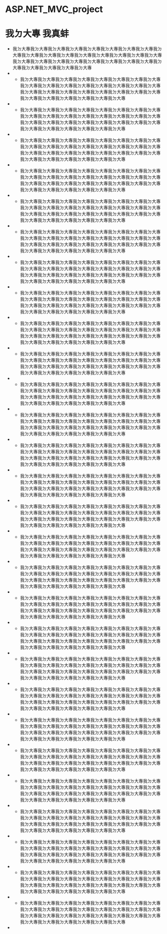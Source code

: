 # ASP.NET_MVC_project
# 我ㄉ大專 我真蚌
- 我ㄉ大專我ㄉ大專我ㄉ大專我ㄉ大專我ㄉ大專我ㄉ大專我ㄉ大專我ㄉ大專我ㄉ大專我ㄉ大專我ㄉ大專我ㄉ大專我ㄉ大專我ㄉ大專我ㄉ大專我ㄉ大專我ㄉ大專我ㄉ大專我ㄉ大專我ㄉ大專我ㄉ大專我ㄉ大專我ㄉ大專我ㄉ大專我ㄉ大專我ㄉ大專我ㄉ大專我ㄉ大專我ㄉ大專我ㄉ大專
- - 我ㄉ大專我ㄉ大專我ㄉ大專我ㄉ大專我ㄉ大專我ㄉ大專我ㄉ大專我ㄉ大專我ㄉ大專我ㄉ大專我ㄉ大專我ㄉ大專我ㄉ大專我ㄉ大專我ㄉ大專我ㄉ大專我ㄉ大專我ㄉ大專我ㄉ大專我ㄉ大專我ㄉ大專我ㄉ大專我ㄉ大專我ㄉ大專我ㄉ大專我ㄉ大專我ㄉ大專我ㄉ大專我ㄉ大專我ㄉ大專
- - 我ㄉ大專我ㄉ大專我ㄉ大專我ㄉ大專我ㄉ大專我ㄉ大專我ㄉ大專我ㄉ大專我ㄉ大專我ㄉ大專我ㄉ大專我ㄉ大專我ㄉ大專我ㄉ大專我ㄉ大專我ㄉ大專我ㄉ大專我ㄉ大專我ㄉ大專我ㄉ大專我ㄉ大專我ㄉ大專我ㄉ大專我ㄉ大專我ㄉ大專我ㄉ大專我ㄉ大專我ㄉ大專我ㄉ大專我ㄉ大專
- - 我ㄉ大專我ㄉ大專我ㄉ大專我ㄉ大專我ㄉ大專我ㄉ大專我ㄉ大專我ㄉ大專我ㄉ大專我ㄉ大專我ㄉ大專我ㄉ大專我ㄉ大專我ㄉ大專我ㄉ大專我ㄉ大專我ㄉ大專我ㄉ大專我ㄉ大專我ㄉ大專我ㄉ大專我ㄉ大專我ㄉ大專我ㄉ大專我ㄉ大專我ㄉ大專我ㄉ大專我ㄉ大專我ㄉ大專我ㄉ大專
- - 我ㄉ大專我ㄉ大專我ㄉ大專我ㄉ大專我ㄉ大專我ㄉ大專我ㄉ大專我ㄉ大專我ㄉ大專我ㄉ大專我ㄉ大專我ㄉ大專我ㄉ大專我ㄉ大專我ㄉ大專我ㄉ大專我ㄉ大專我ㄉ大專我ㄉ大專我ㄉ大專我ㄉ大專我ㄉ大專我ㄉ大專我ㄉ大專我ㄉ大專我ㄉ大專我ㄉ大專我ㄉ大專我ㄉ大專我ㄉ大專
- - 我ㄉ大專我ㄉ大專我ㄉ大專我ㄉ大專我ㄉ大專我ㄉ大專我ㄉ大專我ㄉ大專我ㄉ大專我ㄉ大專我ㄉ大專我ㄉ大專我ㄉ大專我ㄉ大專我ㄉ大專我ㄉ大專我ㄉ大專我ㄉ大專我ㄉ大專我ㄉ大專我ㄉ大專我ㄉ大專我ㄉ大專我ㄉ大專我ㄉ大專我ㄉ大專我ㄉ大專我ㄉ大專我ㄉ大專我ㄉ大專
- - 我ㄉ大專我ㄉ大專我ㄉ大專我ㄉ大專我ㄉ大專我ㄉ大專我ㄉ大專我ㄉ大專我ㄉ大專我ㄉ大專我ㄉ大專我ㄉ大專我ㄉ大專我ㄉ大專我ㄉ大專我ㄉ大專我ㄉ大專我ㄉ大專我ㄉ大專我ㄉ大專我ㄉ大專我ㄉ大專我ㄉ大專我ㄉ大專我ㄉ大專我ㄉ大專我ㄉ大專我ㄉ大專我ㄉ大專我ㄉ大專
- - 我ㄉ大專我ㄉ大專我ㄉ大專我ㄉ大專我ㄉ大專我ㄉ大專我ㄉ大專我ㄉ大專我ㄉ大專我ㄉ大專我ㄉ大專我ㄉ大專我ㄉ大專我ㄉ大專我ㄉ大專我ㄉ大專我ㄉ大專我ㄉ大專我ㄉ大專我ㄉ大專我ㄉ大專我ㄉ大專我ㄉ大專我ㄉ大專我ㄉ大專我ㄉ大專我ㄉ大專我ㄉ大專我ㄉ大專我ㄉ大專
- - 我ㄉ大專我ㄉ大專我ㄉ大專我ㄉ大專我ㄉ大專我ㄉ大專我ㄉ大專我ㄉ大專我ㄉ大專我ㄉ大專我ㄉ大專我ㄉ大專我ㄉ大專我ㄉ大專我ㄉ大專我ㄉ大專我ㄉ大專我ㄉ大專我ㄉ大專我ㄉ大專我ㄉ大專我ㄉ大專我ㄉ大專我ㄉ大專我ㄉ大專我ㄉ大專我ㄉ大專我ㄉ大專我ㄉ大專我ㄉ大專
- - 我ㄉ大專我ㄉ大專我ㄉ大專我ㄉ大專我ㄉ大專我ㄉ大專我ㄉ大專我ㄉ大專我ㄉ大專我ㄉ大專我ㄉ大專我ㄉ大專我ㄉ大專我ㄉ大專我ㄉ大專我ㄉ大專我ㄉ大專我ㄉ大專我ㄉ大專我ㄉ大專我ㄉ大專我ㄉ大專我ㄉ大專我ㄉ大專我ㄉ大專我ㄉ大專我ㄉ大專我ㄉ大專我ㄉ大專我ㄉ大專
- - 我ㄉ大專我ㄉ大專我ㄉ大專我ㄉ大專我ㄉ大專我ㄉ大專我ㄉ大專我ㄉ大專我ㄉ大專我ㄉ大專我ㄉ大專我ㄉ大專我ㄉ大專我ㄉ大專我ㄉ大專我ㄉ大專我ㄉ大專我ㄉ大專我ㄉ大專我ㄉ大專我ㄉ大專我ㄉ大專我ㄉ大專我ㄉ大專我ㄉ大專我ㄉ大專我ㄉ大專我ㄉ大專我ㄉ大專我ㄉ大專
- - 我ㄉ大專我ㄉ大專我ㄉ大專我ㄉ大專我ㄉ大專我ㄉ大專我ㄉ大專我ㄉ大專我ㄉ大專我ㄉ大專我ㄉ大專我ㄉ大專我ㄉ大專我ㄉ大專我ㄉ大專我ㄉ大專我ㄉ大專我ㄉ大專我ㄉ大專我ㄉ大專我ㄉ大專我ㄉ大專我ㄉ大專我ㄉ大專我ㄉ大專我ㄉ大專我ㄉ大專我ㄉ大專我ㄉ大專我ㄉ大專
- - 我ㄉ大專我ㄉ大專我ㄉ大專我ㄉ大專我ㄉ大專我ㄉ大專我ㄉ大專我ㄉ大專我ㄉ大專我ㄉ大專我ㄉ大專我ㄉ大專我ㄉ大專我ㄉ大專我ㄉ大專我ㄉ大專我ㄉ大專我ㄉ大專我ㄉ大專我ㄉ大專我ㄉ大專我ㄉ大專我ㄉ大專我ㄉ大專我ㄉ大專我ㄉ大專我ㄉ大專我ㄉ大專我ㄉ大專我ㄉ大專
- - 我ㄉ大專我ㄉ大專我ㄉ大專我ㄉ大專我ㄉ大專我ㄉ大專我ㄉ大專我ㄉ大專我ㄉ大專我ㄉ大專我ㄉ大專我ㄉ大專我ㄉ大專我ㄉ大專我ㄉ大專我ㄉ大專我ㄉ大專我ㄉ大專我ㄉ大專我ㄉ大專我ㄉ大專我ㄉ大專我ㄉ大專我ㄉ大專我ㄉ大專我ㄉ大專我ㄉ大專我ㄉ大專我ㄉ大專我ㄉ大專
- - 我ㄉ大專我ㄉ大專我ㄉ大專我ㄉ大專我ㄉ大專我ㄉ大專我ㄉ大專我ㄉ大專我ㄉ大專我ㄉ大專我ㄉ大專我ㄉ大專我ㄉ大專我ㄉ大專我ㄉ大專我ㄉ大專我ㄉ大專我ㄉ大專我ㄉ大專我ㄉ大專我ㄉ大專我ㄉ大專我ㄉ大專我ㄉ大專我ㄉ大專我ㄉ大專我ㄉ大專我ㄉ大專我ㄉ大專我ㄉ大專
- - 我ㄉ大專我ㄉ大專我ㄉ大專我ㄉ大專我ㄉ大專我ㄉ大專我ㄉ大專我ㄉ大專我ㄉ大專我ㄉ大專我ㄉ大專我ㄉ大專我ㄉ大專我ㄉ大專我ㄉ大專我ㄉ大專我ㄉ大專我ㄉ大專我ㄉ大專我ㄉ大專我ㄉ大專我ㄉ大專我ㄉ大專我ㄉ大專我ㄉ大專我ㄉ大專我ㄉ大專我ㄉ大專我ㄉ大專我ㄉ大專
- - 我ㄉ大專我ㄉ大專我ㄉ大專我ㄉ大專我ㄉ大專我ㄉ大專我ㄉ大專我ㄉ大專我ㄉ大專我ㄉ大專我ㄉ大專我ㄉ大專我ㄉ大專我ㄉ大專我ㄉ大專我ㄉ大專我ㄉ大專我ㄉ大專我ㄉ大專我ㄉ大專我ㄉ大專我ㄉ大專我ㄉ大專我ㄉ大專我ㄉ大專我ㄉ大專我ㄉ大專我ㄉ大專我ㄉ大專我ㄉ大專
- - 我ㄉ大專我ㄉ大專我ㄉ大專我ㄉ大專我ㄉ大專我ㄉ大專我ㄉ大專我ㄉ大專我ㄉ大專我ㄉ大專我ㄉ大專我ㄉ大專我ㄉ大專我ㄉ大專我ㄉ大專我ㄉ大專我ㄉ大專我ㄉ大專我ㄉ大專我ㄉ大專我ㄉ大專我ㄉ大專我ㄉ大專我ㄉ大專我ㄉ大專我ㄉ大專我ㄉ大專我ㄉ大專我ㄉ大專我ㄉ大專
- - 我ㄉ大專我ㄉ大專我ㄉ大專我ㄉ大專我ㄉ大專我ㄉ大專我ㄉ大專我ㄉ大專我ㄉ大專我ㄉ大專我ㄉ大專我ㄉ大專我ㄉ大專我ㄉ大專我ㄉ大專我ㄉ大專我ㄉ大專我ㄉ大專我ㄉ大專我ㄉ大專我ㄉ大專我ㄉ大專我ㄉ大專我ㄉ大專我ㄉ大專我ㄉ大專我ㄉ大專我ㄉ大專我ㄉ大專我ㄉ大專
- - 我ㄉ大專我ㄉ大專我ㄉ大專我ㄉ大專我ㄉ大專我ㄉ大專我ㄉ大專我ㄉ大專我ㄉ大專我ㄉ大專我ㄉ大專我ㄉ大專我ㄉ大專我ㄉ大專我ㄉ大專我ㄉ大專我ㄉ大專我ㄉ大專我ㄉ大專我ㄉ大專我ㄉ大專我ㄉ大專我ㄉ大專我ㄉ大專我ㄉ大專我ㄉ大專我ㄉ大專我ㄉ大專我ㄉ大專我ㄉ大專
- - 我ㄉ大專我ㄉ大專我ㄉ大專我ㄉ大專我ㄉ大專我ㄉ大專我ㄉ大專我ㄉ大專我ㄉ大專我ㄉ大專我ㄉ大專我ㄉ大專我ㄉ大專我ㄉ大專我ㄉ大專我ㄉ大專我ㄉ大專我ㄉ大專我ㄉ大專我ㄉ大專我ㄉ大專我ㄉ大專我ㄉ大專我ㄉ大專我ㄉ大專我ㄉ大專我ㄉ大專我ㄉ大專我ㄉ大專我ㄉ大專
- - 我ㄉ大專我ㄉ大專我ㄉ大專我ㄉ大專我ㄉ大專我ㄉ大專我ㄉ大專我ㄉ大專我ㄉ大專我ㄉ大專我ㄉ大專我ㄉ大專我ㄉ大專我ㄉ大專我ㄉ大專我ㄉ大專我ㄉ大專我ㄉ大專我ㄉ大專我ㄉ大專我ㄉ大專我ㄉ大專我ㄉ大專我ㄉ大專我ㄉ大專我ㄉ大專我ㄉ大專我ㄉ大專我ㄉ大專我ㄉ大專
- - 我ㄉ大專我ㄉ大專我ㄉ大專我ㄉ大專我ㄉ大專我ㄉ大專我ㄉ大專我ㄉ大專我ㄉ大專我ㄉ大專我ㄉ大專我ㄉ大專我ㄉ大專我ㄉ大專我ㄉ大專我ㄉ大專我ㄉ大專我ㄉ大專我ㄉ大專我ㄉ大專我ㄉ大專我ㄉ大專我ㄉ大專我ㄉ大專我ㄉ大專我ㄉ大專我ㄉ大專我ㄉ大專我ㄉ大專我ㄉ大專
- - 我ㄉ大專我ㄉ大專我ㄉ大專我ㄉ大專我ㄉ大專我ㄉ大專我ㄉ大專我ㄉ大專我ㄉ大專我ㄉ大專我ㄉ大專我ㄉ大專我ㄉ大專我ㄉ大專我ㄉ大專我ㄉ大專我ㄉ大專我ㄉ大專我ㄉ大專我ㄉ大專我ㄉ大專我ㄉ大專我ㄉ大專我ㄉ大專我ㄉ大專我ㄉ大專我ㄉ大專我ㄉ大專我ㄉ大專我ㄉ大專
- - 我ㄉ大專我ㄉ大專我ㄉ大專我ㄉ大專我ㄉ大專我ㄉ大專我ㄉ大專我ㄉ大專我ㄉ大專我ㄉ大專我ㄉ大專我ㄉ大專我ㄉ大專我ㄉ大專我ㄉ大專我ㄉ大專我ㄉ大專我ㄉ大專我ㄉ大專我ㄉ大專我ㄉ大專我ㄉ大專我ㄉ大專我ㄉ大專我ㄉ大專我ㄉ大專我ㄉ大專我ㄉ大專我ㄉ大專我ㄉ大專
- - 我ㄉ大專我ㄉ大專我ㄉ大專我ㄉ大專我ㄉ大專我ㄉ大專我ㄉ大專我ㄉ大專我ㄉ大專我ㄉ大專我ㄉ大專我ㄉ大專我ㄉ大專我ㄉ大專我ㄉ大專我ㄉ大專我ㄉ大專我ㄉ大專我ㄉ大專我ㄉ大專我ㄉ大專我ㄉ大專我ㄉ大專我ㄉ大專我ㄉ大專我ㄉ大專我ㄉ大專我ㄉ大專我ㄉ大專我ㄉ大專
- - 我ㄉ大專我ㄉ大專我ㄉ大專我ㄉ大專我ㄉ大專我ㄉ大專我ㄉ大專我ㄉ大專我ㄉ大專我ㄉ大專我ㄉ大專我ㄉ大專我ㄉ大專我ㄉ大專我ㄉ大專我ㄉ大專我ㄉ大專我ㄉ大專我ㄉ大專我ㄉ大專我ㄉ大專我ㄉ大專我ㄉ大專我ㄉ大專我ㄉ大專我ㄉ大專我ㄉ大專我ㄉ大專我ㄉ大專我ㄉ大專
- - 我ㄉ大專我ㄉ大專我ㄉ大專我ㄉ大專我ㄉ大專我ㄉ大專我ㄉ大專我ㄉ大專我ㄉ大專我ㄉ大專我ㄉ大專我ㄉ大專我ㄉ大專我ㄉ大專我ㄉ大專我ㄉ大專我ㄉ大專我ㄉ大專我ㄉ大專我ㄉ大專我ㄉ大專我ㄉ大專我ㄉ大專我ㄉ大專我ㄉ大專我ㄉ大專我ㄉ大專我ㄉ大專我ㄉ大專我ㄉ大專
- - 我ㄉ大專我ㄉ大專我ㄉ大專我ㄉ大專我ㄉ大專我ㄉ大專我ㄉ大專我ㄉ大專我ㄉ大專我ㄉ大專我ㄉ大專我ㄉ大專我ㄉ大專我ㄉ大專我ㄉ大專我ㄉ大專我ㄉ大專我ㄉ大專我ㄉ大專我ㄉ大專我ㄉ大專我ㄉ大專我ㄉ大專我ㄉ大專我ㄉ大專我ㄉ大專我ㄉ大專我ㄉ大專我ㄉ大專我ㄉ大專
- 
